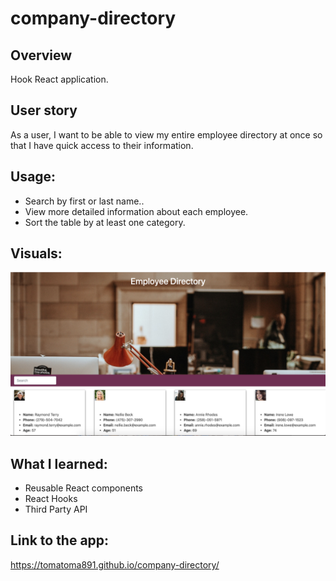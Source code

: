 # company-directory

## Overview
Hook React application.

## User story
As a user, I want to be able to view my entire employee directory at once so that I have quick access to their information.

## Usage:

* Search by first or last name..
* View more detailed information about each employee.
* Sort the table by at least one category.

## Visuals:
![](/src/utils/images/visuals.png)

## What I learned: 
* Reusable React components
* React Hooks
* Third Party API


## Link to the app:

https://tomatoma891.github.io/company-directory/
